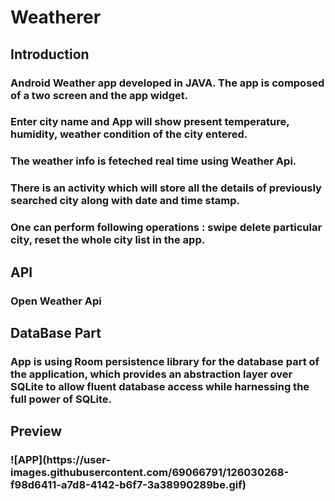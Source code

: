 # Weatherer

<h2> Introduction </h2>
<h3> Android Weather app developed in JAVA. The app is composed of a two screen and the app widget.
<h3> Enter city name and App will show present temperature, humidity, weather condition of the city entered.
<h3> The weather info is feteched real time using Weather Api.
<h3> There is an activity which will store all the details of previously searched city along with date and time stamp.
<h3> One can perform following operations : swipe delete particular city, reset the whole city list in the app.</h3>
<h2> API </h2>
<h3> Open Weather Api </h3>
<h2> DataBase Part </h2>
<h3> App is using Room persistence library for the database part of the application, which provides an abstraction layer over SQLite to allow fluent database access while harnessing the full power of SQLite.
<h2> Preview </h2>
<h3>![APP](https://user-images.githubusercontent.com/69066791/126030268-f98d6411-a7d8-4142-b6f7-3a38990289be.gif)
